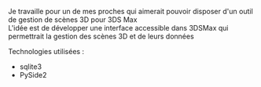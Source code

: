 Je travaille pour un de mes proches qui aimerait pouvoir disposer d'un outil de gestion de scènes 3D pour 3DS Max <br />
L'idée est de développer une interface accessible dans 3DSMax qui permettrait la gestion des scènes 3D et de leurs données <br />

Technologies utilisées :
- sqlite3
- PySide2
  

